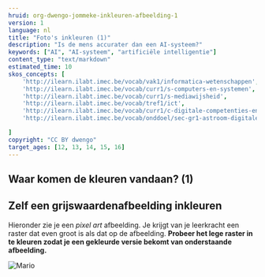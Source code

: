 ```yaml
---
hruid: org-dwengo-jommeke-inkleuren-afbeelding-1
version: 1
language: nl
title: "Foto's inkleuren (1)"
description: "Is de mens accurater dan een AI-systeem?"
keywords: ["AI", "AI-systeem", "artificiële intelligentie"]
content_type: "text/markdown"
estimated_time: 10
skos_concepts: [
    'http://ilearn.ilabt.imec.be/vocab/vak1/informatica-wetenschappen', 
    'http://ilearn.ilabt.imec.be/vocab/curr1/s-computers-en-systemen',
    'http://ilearn.ilabt.imec.be/vocab/curr1/s-mediawijsheid',
    'http://ilearn.ilabt.imec.be/vocab/tref1/ict',
    'http://ilearn.ilabt.imec.be/vocab/curr1/c-digitale-competenties-en-mediawijsheid',
    'http://ilearn.ilabt.imec.be/vocab/onddoel/sec-gr1-astroom-digitale-competenties-en-mediawijsheid-4.5',

]
copyright: "CC BY dwengo"
target_ages: [12, 13, 14, 15, 16]
---
```



## Waar komen de kleuren vandaan? (1)

Zelf een grijswaardenafbeelding inkleuren
--------------------------------------------

Hieronder zie je een *pixel art* afbeelding. Je krijgt van je leerkracht een raster dat even groot is als dat op de afbeelding. **Probeer het lege raster in te kleuren zodat je een gekleurde versie bekomt van onderstaande afbeelding.**

![Mario](img/image.png)
